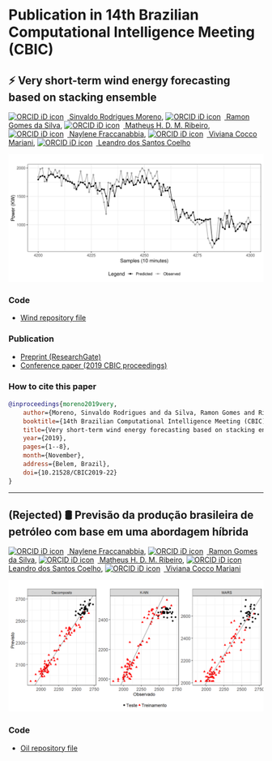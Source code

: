 # Publication in 14th Brazilian Computational Intelligence Meeting (CBIC)
## :zap: Very short-term wind energy forecasting based on stacking ensemble
[<img src="https://orcid.org/sites/default/files/images/orcid_16x16.png" style="width:1em;margin-right:.5em;" alt="ORCID iD icon"></img> Sinvaldo Rodrigues Moreno](https://orcid.org/0000-0001-6565-9605), [<img src="https://orcid.org/sites/default/files/images/orcid_16x16.png" style="width:1em;margin-right:.5em;" alt="ORCID iD icon"></img> Ramon Gomes da Silva](https://orcid.org/0000-0001-8580-7695), [<img src="https://orcid.org/sites/default/files/images/orcid_16x16.png" style="width:1em;margin-right:.5em;" alt="ORCID iD icon"></img> Matheus H. D. M. Ribeiro](https://orcid.org/0000-0001-7387-9077), [<img src="https://orcid.org/sites/default/files/images/orcid_16x16.png" style="width:1em;margin-right:.5em;" alt="ORCID iD icon"></img> Naylene Fraccanabbia](https://orcid.org/0000-0002-5812-9128), [<img src="https://orcid.org/sites/default/files/images/orcid_16x16.png" style="width:1em;margin-right:.5em;" alt="ORCID iD icon"></img> Viviana Cocco Mariani](https://orcid.org/0000-0003-2490-4568), [<img src="https://orcid.org/sites/default/files/images/orcid_16x16.png" style="width:1em;margin-right:.5em;" alt="ORCID iD icon"></img> Leandro dos Santos Coelho](https://orcid.org/0000-0001-5728-943X)

![Prediction](Wind/plot/sample.png)

### Code
- [Wind repository file](Wind)

### Publication
- [Preprint (ResearchGate)](https://www.researchgate.net/publication/336991055_Very_short-term_wind_energy_forecasting_based_on_stacking_ensemble)
- [Conference paper (2019 CBIC proceedings)](http://abricom.org.br/eventos/cbic2019/cbic2019-22/)

### How to cite this paper
````bibtex
@inproceedings{moreno2019very,
    author={Moreno, Sinvaldo Rodrigues and da Silva, Ramon Gomes and Ribeiro, Matheus Henrique Dal Molin and Fraccanabbia, Naylene and Mariani, Viviana Cocco and Coelho, Leandro Santos},
    booktitle={14th Brazilian Computational Intelligence Meeting (CBIC)},
    title={Very short-term wind energy forecasting based on stacking ensemble},
    year={2019},
    pages={1--8},
    month={November},
    address={Belem, Brazil},
    doi={10.21528/CBIC2019-22}
}
````

----

## (Rejected) :oil_drum: Previsão da produção brasileira de petróleo com base em uma abordagem híbrida
[<img src="https://orcid.org/sites/default/files/images/orcid_16x16.png" style="width:1em;margin-right:.5em;" alt="ORCID iD icon"></img> Naylene Fraccanabbia](https://orcid.org/0000-0002-5812-9128), [<img src="https://orcid.org/sites/default/files/images/orcid_16x16.png" style="width:1em;margin-right:.5em;" alt="ORCID iD icon"></img> Ramon Gomes da Silva](https://orcid.org/0000-0001-8580-7695), [<img src="https://orcid.org/sites/default/files/images/orcid_16x16.png" style="width:1em;margin-right:.5em;" alt="ORCID iD icon"></img> Matheus H. D. M. Ribeiro](https://orcid.org/0000-0001-7387-9077), [<img src="https://orcid.org/sites/default/files/images/orcid_16x16.png" style="width:1em;margin-right:.5em;" alt="ORCID iD icon"></img> Leandro dos Santos Coelho](https://orcid.org/0000-0001-5728-943X), [<img src="https://orcid.org/sites/default/files/images/orcid_16x16.png" style="width:1em;margin-right:.5em;" alt="ORCID iD icon"></img> Viviana Cocco Mariani](https://orcid.org/0000-0003-2490-4568)

![Prediction](Oil/Plot/bolinhas.png)

### Code
- [Oil repository file](Oil)

